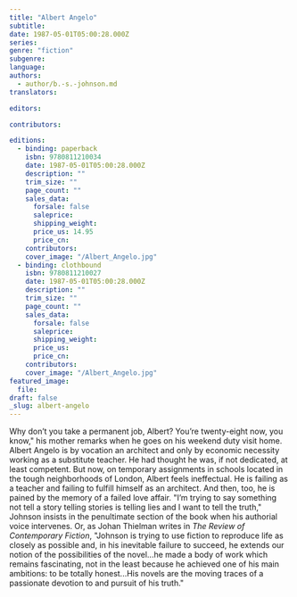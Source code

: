 ```yaml
---
title: "Albert Angelo"
subtitle:
date: 1987-05-01T05:00:28.000Z
series:
genre: "fiction"
subgenre:
language:
authors:
  - author/b.-s.-johnson.md
translators:

editors:

contributors:

editions:
  - binding: paperback
    isbn: 9780811210034
    date: 1987-05-01T05:00:28.000Z
    description: ""
    trim_size: ""
    page_count: ""
    sales_data:
      forsale: false
      saleprice:
      shipping_weight:
      price_us: 14.95
      price_cn:
    contributors:
    cover_image: "/Albert_Angelo.jpg"
  - binding: clothbound
    isbn: 9780811210027
    date: 1987-05-01T05:00:28.000Z
    description: ""
    trim_size: ""
    page_count: ""
    sales_data:
      forsale: false
      saleprice:
      shipping_weight:
      price_us:
      price_cn:
    contributors:
    cover_image: "/Albert_Angelo.jpg"
featured_image:
  file:
draft: false
_slug: albert-angelo
---
```


Why don’t you take a permanent job, Albert? You’re twenty-eight now, you know," his mother remarks when he goes on his weekend duty visit home. Albert Angelo is by vocation an architect and only by economic necessity working as a substitute teacher. He had thought he was, if not dedicated, at least competent. But now, on temporary assignments in schools located in the tough neighborhoods of London, Albert feels ineffectual. He is failing as a teacher and failing to fulfill himself as an architect. And then, too, he is pained by the memory of a failed love affair. "I’m trying to say something not tell a story telling stories is telling lies and I want to tell the truth," Johnson insists in the penultimate section of the book when his authorial voice intervenes. Or, as Johan Thielman writes in _The Review of Contemporary Fiction_, "Johnson is trying to use fiction to reproduce life as closely as possible and, in his inevitable failure to succeed, he extends our notion of the possibilities of the novel...he made a body of work which remains fascinating, not in the least because he achieved one of his main ambitions: to be totally honest...His novels are the moving traces of a passionate devotion to and pursuit of his truth."


